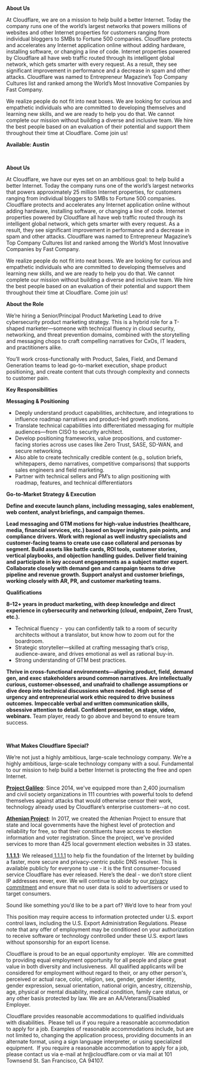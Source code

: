 <div class="content-intro">
	<div><strong>About Us</strong></div>
	<div>
		<p>At Cloudflare, we are on a mission to help build a better Internet. Today the company runs one of the world’s largest networks that powers millions of websites and other Internet properties for customers ranging from individual bloggers to SMBs to Fortune 500 companies. Cloudflare protects and accelerates any Internet application online without adding hardware, installing software, or changing a line of code. Internet properties powered by Cloudflare all have web traffic routed through its intelligent global network, which gets smarter with every request. As a result, they see significant improvement in performance and a decrease in spam and other attacks. Cloudflare was named to Entrepreneur Magazine’s Top Company Cultures list and ranked among the World’s Most Innovative Companies by Fast Company.&nbsp;</p>
		<p><span style="font-weight: 400;">We realize people do not fit into neat boxes. We are looking for curious and empathetic individuals who are committed to developing themselves and learning new skills, and we are ready to help you do that. We cannot complete our mission without building a diverse and inclusive team. We hire the best people based on an evaluation of their potential and support them throughout their time at Cloudflare. Come join us!&nbsp;</span></p>
	</div>
</div>
<p><strong>Available: Austin</strong></p>
<p>&nbsp;</p>
<p><strong>About Us</strong></p>
<p>At Cloudflare, we have our eyes set on an ambitious goal: to help build a better Internet. Today the company runs one of the world’s largest networks that powers approximately 25 million Internet properties, for customers ranging from individual bloggers to SMBs to Fortune 500 companies. Cloudflare protects and accelerates any Internet application online without adding hardware, installing software, or changing a line of code. Internet properties powered by Cloudflare all have web traffic routed through its intelligent global network, which gets smarter with every request. As a result, they see significant improvement in performance and a decrease in spam and other attacks. Cloudflare was named to Entrepreneur Magazine’s Top Company Cultures list and ranked among the World’s Most Innovative Companies by Fast Company.</p>
<p>We realize people do not fit into neat boxes. We are looking for curious and empathetic individuals who are committed to developing themselves and learning new skills, and we are ready to help you do that. We cannot complete our mission without building a diverse and inclusive team. We hire the best people based on an evaluation of their potential and support them throughout their time at Cloudflare. Come join us!</p>
<p><strong>About the Role</strong></p>
<p>We’re hiring a Senior/Principal Product Marketing Lead to drive cybersecurity product marketing strategy. This is a hybrid role for a T-shaped marketer—someone with technical fluency in cloud security, networking, and threat prevention domains, combined with the storytelling and messaging chops to craft compelling narratives for CxOs, IT leaders, and practitioners alike.</p>
<p>You’ll work cross-functionally with Product, Sales, Field, and Demand Generation teams to lead go-to-market execution, shape product positioning, and create content that cuts through complexity and connects to customer pain.</p>
<p><strong>Key Responsibilities</strong></p>
<p><strong>Messaging &amp; Positioning</strong></p>
<ul>
	<li>Deeply understand product capabilities, architecture, and integrations to influence roadmap narratives and product-led growth motions.</li>
	<li>Translate technical capabilities into differentiated messaging for multiple audiences—from CISO to security architect.</li>
	<li>Develop positioning frameworks, value propositions, and customer-facing stories across use cases like Zero Trust, SASE, SD-WAN, and secure networking.</li>
	<li>Also able to create technically credible content (e.g., solution briefs, whitepapers, demo narratives, competitive comparisons) that supports sales engineers and field marketing.</li>
	<li>Partner with technical sellers and PM’s to align positioning with roadmap, features, and technical differentiators</li>
</ul>
<p><strong>Go-to-Market Strategy &amp; Execution</strong></p>
<p><strong>Define and execute launch plans, including messaging, sales enablement, web content, analyst briefings, and campaign themes.</strong></p>
<p><strong>Lead messaging and GTM motions for high-value industries (healthcare, media, financial services, etc.) based on buyer insights, pain points, and compliance drivers. </strong><strong>Work with regional as well industry specialists and customer-facing teams to create use case collateral and personas by segment. </strong><strong>Build assets like battle cards, ROI tools, customer stories, vertical playbooks, and objection handling guides. </strong><strong>Deliver field training and participate in key account engagements as a subject matter expert. </strong><strong>Collaborate closely with demand gen and campaign teams to drive pipeline and revenue growth. </strong><strong>Support analyst and customer briefings, working closely with AR, PR, and customer marketing teams.</strong></p>
<p><strong>Qualifications</strong>&nbsp;</p>
<p><strong>8–12+ years in product marketing, with deep knowledge and direct experience in cybersecurity and networking (cloud, endpoint, Zero Trust, etc.).&nbsp;</strong></p>
<ul>
	<li>Technical fluency -&nbsp; you can confidently talk to a room of security architects without a translator, but know how to zoom out for the boardroom.</li>
	<li>Strategic storyteller—skilled at crafting messaging that’s crisp, audience-aware, and drives emotional as well as rational buy-in.</li>
	<li>Strong understanding of GTM best practices.</li>
</ul>
<p><strong>Thrive in cross-functional environments—aligning product, field, demand gen, and exec stakeholders around common narratives. </strong><strong>Are intellectually curious, customer-obsessed, and unafraid to challenge assumptions or dive deep into technical discussions when needed. </strong><strong>High sense of urgency and entrepreneurial work ethic required to drive business outcomes.&nbsp;</strong><strong>Impeccable verbal and written communication skills, obsessive attention to detail.&nbsp;</strong><strong>Confident presenter, on stage, video, webinars.&nbsp;</strong>Team player, ready to go above and beyond to ensure team success.&nbsp;</p>
<p>&nbsp;</p>
<div class="content-conclusion">
	<p><strong>What Makes Cloudflare Special?</strong></p>
	<p><span style="font-weight: 400;">We’re not just a highly ambitious, large-scale technology company. We’re a highly ambitious, large-scale technology company with a soul. Fundamental to our mission to help build a better Internet is protecting the free and open Internet.</span></p>
	<p><a href="https://blog.cloudflare.com/protecting-free-expression-online/"><strong>Project Galileo</strong></a><span style="font-weight: 400;">: Since 2014, we've equipped more than 2,400 journalism and civil society organizations in 111 countries with powerful tools to defend themselves against attacks that would otherwise censor their work, technology already used by Cloudflare’s enterprise customers--at no cost.</span></p>
	<p><strong><a href="https://www.cloudflare.com/athenian/">Athenian Project</a></strong><span style="font-weight: 400;">: In 2017, we created the Athenian Project to ensure that state and local governments have the highest level of protection and reliability for free, so that their constituents have access to election information and voter registration. Since the project, we've provided services to more than 425 local government election websites in 33 states.</span></p>
	<p><a href="https://1.1.1.1/"><strong>1.1.1.1</strong></a><span style="font-weight: 400;">: We released</span><a href="https://1.1.1.1/"> <span style="font-weight: 400;">1.1.1.1</span></a><span style="font-weight: 400;"> to help fix the foundation of the Internet by building a faster, more secure and privacy-centric public DNS resolver. This is available publicly for everyone to use - it is the first consumer-focused service Cloudflare has ever released. Here’s the deal - we don’t store client IP addresses never, ever. We will continue to abide by our</span><a href="https://developers.cloudflare.com/1.1.1.1/privacy/public-dns-resolver"> privacy commitment</a><span style="font-weight: 400;"> and ensure that no user data is sold to advertisers or used to target consumers.</span></p>
	<p><span style="font-weight: 400;">Sound like something you’d like to be a part of? We’d love to hear from you!</span></p>
	<p><span style="font-weight: 400;">This position may require access to information protected under U.S. export control laws, including the U.S. Export Administration Regulations. Please note that any offer of employment may be conditioned on your authorization to receive software or technology controlled under these U.S. export laws without sponsorship for an export license.</span></p>
	<p><span style="font-weight: 400;">Cloudflare is proud to be an equal opportunity employer. &nbsp;We are committed to providing equal employment opportunity for all people and place great value in both diversity and inclusiveness. &nbsp;All qualified applicants will be considered for employment without regard to their, or any other person's, perceived or actual</span> <span style="font-weight: 400;">race, color, religion, sex, gender, gender identity, gender expression, sexual orientation, national origin, ancestry, citizenship, age, physical or mental disability, medical condition, family care status, or any other basis protected by law. </span><span style="font-weight: 400;">We are an AA/Veterans/Disabled Employer.</span></p>
	<p><span style="font-weight: 400;">Cloudflare provides reasonable accommodations to qualified individuals with disabilities. &nbsp;Please tell us if you require a reasonable accommodation to apply for a job. Examples of reasonable accommodations include, but are not limited to, changing the application process, providing documents in an alternate format, using a sign language interpreter, or using specialized equipment. &nbsp;If you require a reasonable accommodation to apply for a job, please contact us via e-mail at </span><span style="font-weight: 400;">hr@cloudflare.com</span><span style="font-weight: 400;"> or via mail at 101 Townsend St. San Francisco, CA 94107.</span></p>
</div>